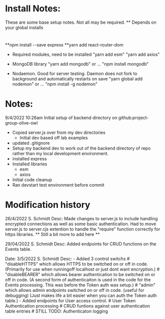 
# Install Notes:

These are some base setup notes. 
Not all may be required. 
** Depends on your global installs
# 
**npm install --save express
**yarn add react-router-dom

- Required modules, need to be installed
"yarn add esm"
"yarn add axios"

- MongoDB library
"yarn add mongodb"
or ...
"npm install mongodb"

- Nodaemon. Good for server testing. 
  Daemon does not fork to background and automatically restarts on save
"yarn global add nodemon"
or ...
"npm install -g nodemon"


#  Notes:

9/4/2022 10:26am
Initial setup of backend directory on github:project-group-olive-owl

- Copied server.js over from my dev directories
	- Initial dev based off lab examples
- updated .gitignore
- Setup my backend dev to work out of the backend directory of repo rather than my local development environment.
- installed express
- Installed libraries
	- esm
	- axios
- Initial code cleanup
- Ran devstart test environment before commit

#       Modification history

26/4/2022					S. Schmidt
Desc: 
 Made changes to server.js to include handling encrypted connections as well as some basic authentication. 
Had to move server.js to server.cjs extention to handle the "require" function correctly for https libraries.
** Still a bit more to add here **

29/04/2022					S. Schmidt
Desc: Added endpoints for CRUD functions on the Events table.

Date: 3/5/2022                             S. Schmidt
Desc: 
    - Added 3 control switchs
      # "disableHTTPS" which allows HTTPS to be switched on or off in code.
        (Primarily for use when runningoff localhost or just dont want encryption.)
      # "disableBEARER" which allows bearer authentication to be switched on or off in code.
        (A second form of authenticaiton is used in the code for the Events processing. This was before the Token auth was setup.)
      # "admin" which allows admin endpoints switched on or off in code. (useful for debugging)
        (Just makes life a bit easier when you can auth the Token auth table.)
    - Added endpoints for User access control. 
      # User Token Authentication processing
      # CRUD funtions against user authentication table entries
      # STILL TODO: Authenticaton logging
